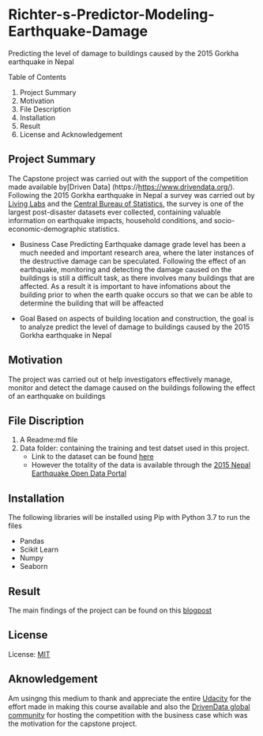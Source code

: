 # Richter-s-Predictor-Modeling-Earthquake-Damage
Predicting the level of damage to buildings caused by the 2015 Gorkha earthquake in Nepal

Table of Contents
1. Project Summary
2. Motivation
3. File Description
4. Installation
5. Result
6. License and Acknowledgement

## Project Summary
The Capstone project was carried out with the support of the competition made available by[Driven Data] (https://https://www.drivendata.org/).  Following the 2015 Gorkha earthquake in Nepal a survey was carried out by  [Living Labs](http://www.kathmandulivinglabs.org/) and the [Central Bureau of Statistics](https://cbs.gov.np/), the survey is one of the largest post-disaster datasets ever collected, containing valuable information on earthquake impacts, household conditions, and socio-economic-demographic statistics.

 * Business Case
Predicting Earthquake damage grade level has been a much needed and important research area, where the later instances of the destructive damage can be speculated. Following the effect of an earthquake, monitoring and detecting  the damage caused on the buildings is still a difficult task, as there involves many buildings that are affected. As a result it is important to have infomations about the building prior to when the earth quake occurs so that we can be able to determine the building that will be affeacted 

 * Goal
Based on aspects of building location and construction, the goal is to analyze predict the level of damage to buildings caused by the 2015 Gorkha earthquake in Nepal
## Motivation
The project was carried out ot help investigators effectively manage, monitor and detect the damage caused on the buildings following the effect of an earthquake on buildings


## File Discription
1. A Readme:md file
2. Data folder: containing the training and test datset used in this project.
   * Link to the dataset can be found [here](https://www.drivendata.org/competitions/57/nepal-earthquake/data/) 
   * However the totality of the data is available through the [2015 Nepal Earthquake Open Data Portal](http://eq2015.npc.gov.np/#/)

## Installation
The following libraries will be installed using Pip with Python 3.7 to run the files
   * Pandas
   * Scikit Learn
   * Numpy
   * Seaborn
   
 ## Result
 The main findings of the project can be found on this [blogpost]()
 
 ## License 
  License: [MIT](https://www.mit.edu/)
 
 ## Aknowledgement 
 Am usingng this medium to thank and appreciate the entire [Udacity](https://www.udacity.com) for the effort made in making this course available and also the [DrivenData global community]() for hosting the competition with the business case which was the motivation for the capstone project.

 
 
    
